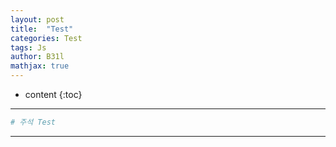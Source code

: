 ```yaml
---
layout: post
title:  "Test"
categories: Test
tags: Js
author: B31l
mathjax: true
---
```




* content
{:toc}



---


```python
# 주석 Test
```


---



